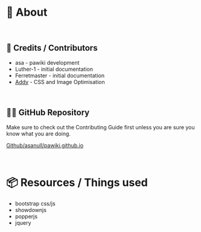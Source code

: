 # 📃 About
<br>

## 📝 Credits / Contributors

- asa  -  pawiki development
- Luther-1  -  initial documentation
- Ferretmaster  -  initial documentation
- <a class="text-decoration-none link-light" href="https://github.com/AdamCornfield">Addy</a>  -  CSS and Image Optimisation

<br>

## 🧑‍💻 GitHub Repository

Make sure to check out the Contributing Guide first unless you are sure you know what you are doing.

<a class="text-decoration-none" href="https://github.com/asanull/pawiki.github.io">Github/asanull/pawiki.github.io</a>

<br>

# 📦 Resources / Things used

- bootstrap css/js
- showdownjs
- popperjs
- jquery